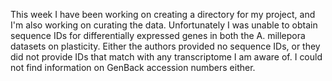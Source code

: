 This week I have been working on creating a directory for my project, and I'm also working on curating the data. Unfortunately I was unable to obtain sequence IDs for differentially expressed genes in both the A. millepora datasets on plasticity. Either the authors provided no sequence IDs, or they did not provide IDs that match with any transcriptome I am aware of. I could not find information on GenBack accession numbers either.
